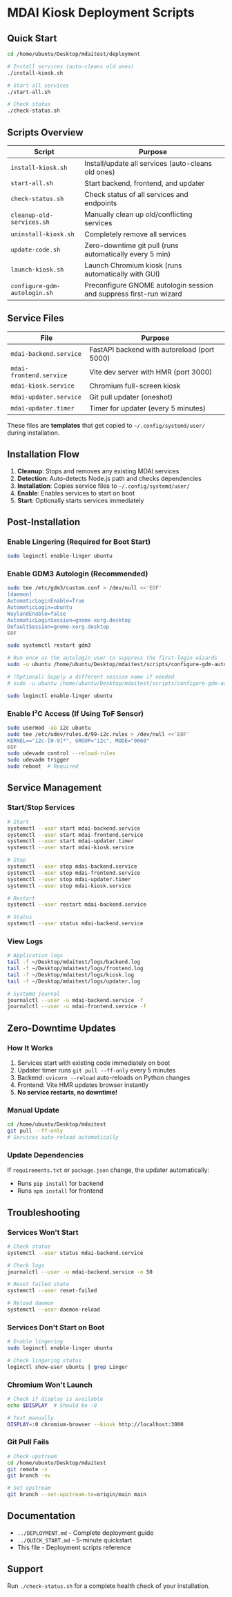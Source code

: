 # MDAI Kiosk Deployment Scripts

## Quick Start

```bash
cd /home/ubuntu/Desktop/mdaitest/deployment

# Install services (auto-cleans old ones)
./install-kiosk.sh

# Start all services
./start-all.sh

# Check status
./check-status.sh
```

## Scripts Overview

| Script | Purpose |
|--------|---------|
| `install-kiosk.sh` | Install/update all services (auto-cleans old ones) |
| `start-all.sh` | Start backend, frontend, and updater |
| `check-status.sh` | Check status of all services and endpoints |
| `cleanup-old-services.sh` | Manually clean up old/conflicting services |
| `uninstall-kiosk.sh` | Completely remove all services |
| `update-code.sh` | Zero-downtime git pull (runs automatically every 5 min) |
| `launch-kiosk.sh` | Launch Chromium kiosk (runs automatically with GUI) |
| `configure-gdm-autologin.sh` | Preconfigure GNOME autologin session and suppress first-run wizard |

## Service Files

| File | Purpose |
|------|---------|
| `mdai-backend.service` | FastAPI backend with autoreload (port 5000) |
| `mdai-frontend.service` | Vite dev server with HMR (port 3000) |
| `mdai-kiosk.service` | Chromium full-screen kiosk |
| `mdai-updater.service` | Git pull updater (oneshot) |
| `mdai-updater.timer` | Timer for updater (every 5 minutes) |

These files are **templates** that get copied to `~/.config/systemd/user/` during installation.

## Installation Flow

1. **Cleanup**: Stops and removes any existing MDAI services
2. **Detection**: Auto-detects Node.js path and checks dependencies
3. **Installation**: Copies service files to `~/.config/systemd/user/`
4. **Enable**: Enables services to start on boot
5. **Start**: Optionally starts services immediately

## Post-Installation

### Enable Lingering (Required for Boot Start)

```bash
sudo loginctl enable-linger ubuntu
```

### Enable GDM3 Autologin (Recommended)

```bash
sudo tee /etc/gdm3/custom.conf > /dev/null <<'EOF'
[daemon]
AutomaticLoginEnable=True
AutomaticLogin=ubuntu
WaylandEnable=false
AutomaticLoginSession=gnome-xorg.desktop
DefaultSession=gnome-xorg.desktop
EOF

sudo systemctl restart gdm3

# Run once as the autologin user to suppress the first-login wizards
sudo -u ubuntu /home/ubuntu/Desktop/mdaitest/scripts/configure-gdm-autologin.sh

# (Optional) Supply a different session name if needed
# sudo -u ubuntu /home/ubuntu/Desktop/mdaitest/scripts/configure-gdm-autologin.sh ubuntu.desktop

sudo loginctl enable-linger ubuntu
```

### Enable I²C Access (If Using ToF Sensor)

```bash
sudo usermod -aG i2c ubuntu
sudo tee /etc/udev/rules.d/99-i2c.rules > /dev/null <<'EOF'
KERNEL=="i2c-[0-9]*", GROUP="i2c", MODE="0660"
EOF
sudo udevadm control --reload-rules
sudo udevadm trigger
sudo reboot  # Required
```

## Service Management

### Start/Stop Services

```bash
# Start
systemctl --user start mdai-backend.service
systemctl --user start mdai-frontend.service
systemctl --user start mdai-updater.timer
systemctl --user start mdai-kiosk.service

# Stop
systemctl --user stop mdai-backend.service
systemctl --user stop mdai-frontend.service
systemctl --user stop mdai-updater.timer
systemctl --user stop mdai-kiosk.service

# Restart
systemctl --user restart mdai-backend.service

# Status
systemctl --user status mdai-backend.service
```

### View Logs

```bash
# Application logs
tail -f ~/Desktop/mdaitest/logs/backend.log
tail -f ~/Desktop/mdaitest/logs/frontend.log
tail -f ~/Desktop/mdaitest/logs/kiosk.log
tail -f ~/Desktop/mdaitest/logs/updater.log

# Systemd journal
journalctl --user -u mdai-backend.service -f
journalctl --user -u mdai-frontend.service -f
```

## Zero-Downtime Updates

### How It Works

1. Services start with existing code immediately on boot
2. Updater timer runs `git pull --ff-only` every 5 minutes
3. Backend: `uvicorn --reload` auto-reloads on Python changes
4. Frontend: Vite HMR updates browser instantly
5. **No service restarts, no downtime!**

### Manual Update

```bash
cd /home/ubuntu/Desktop/mdaitest
git pull --ff-only
# Services auto-reload automatically
```

### Update Dependencies

If `requirements.txt` or `package.json` change, the updater automatically:
- Runs `pip install` for backend
- Runs `npm install` for frontend

## Troubleshooting

### Services Won't Start

```bash
# Check status
systemctl --user status mdai-backend.service

# Check logs
journalctl --user -u mdai-backend.service -n 50

# Reset failed state
systemctl --user reset-failed

# Reload daemon
systemctl --user daemon-reload
```

### Services Don't Start on Boot

```bash
# Enable lingering
sudo loginctl enable-linger ubuntu

# Check lingering status
loginctl show-user ubuntu | grep Linger
```

### Chromium Won't Launch

```bash
# Check if display is available
echo $DISPLAY  # Should be :0

# Test manually
DISPLAY=:0 chromium-browser --kiosk http://localhost:3000
```

### Git Pull Fails

```bash
# Check upstream
cd /home/ubuntu/Desktop/mdaitest
git remote -v
git branch -vv

# Set upstream
git branch --set-upstream-to=origin/main main
```

## Documentation

- `../DEPLOYMENT.md` - Complete deployment guide
- `../QUICK_START.md` - 5-minute quickstart
- This file - Deployment scripts reference

## Support

Run `./check-status.sh` for a complete health check of your installation.
